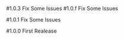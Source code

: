 #1.0.3
  Fix Some Issues
#1.0.f
  Fix Some Issues

#1.0.1
  Fix Some Issues

#1.0.0
  First Realease
